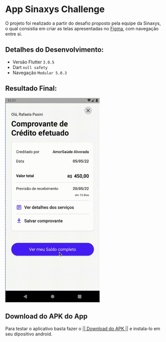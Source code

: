 # App Sinaxys Challenge 
 
 O projeto foi realizado a partir do desafio proposto pela equipe da Sinaxys, o qual consistia em criar as telas apresentadas no [Figma](https://www.figma.com/proto/RbnRqfoSHkZa9P4RZ27KlD/Sinaxys-Pay---Concept?page-id=0%3A1&node-id=316%3A2782&starting-point-node-id=316%3A2782), com navegação entre si.
 
  ## Detalhes do Desenvolvimento:
  * Versão Flutter `3.0.5`
  * Dart `null safety`
  * Navegação `Modular 5.0.3`
  

  ## Resultado Final:
  
 <p align="left">
 <img  width="300"  src="assets/app-synaxys-challenge.gif">
 </p>
 
 ## Download do APK do App
 Para testar o aplicativo basta fazer o [|| Download do APK ||](https://github.com/victorlf/sinaxys_challenge/raw/main/assets/app-synaxys-challenge.apk) e instala-lo em seu dipositivo android.


